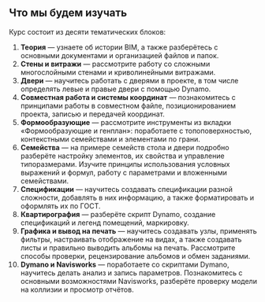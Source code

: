 ## Что мы будем изучать

Курс состоит из десяти тематических блоков:

1. **Теория** — узнаете об истории BIM, а также разберётесь с основными документами и организацией файлов и папок.
2. **Стены и витражи** — рассмотрите работу со сложными многослойными стенами и криволинейными витражами.
3. **Двери** — научитесь работать с дверями в проекте, в том числе определять левые и правые двери с помощью Dynamo.
4. **Совместная работа и системы координат** — познакомитесь с принципами работы в совместном файле, позиционированием проекта, записью и передачей координат.
5. **Формообразующие** — рассмотрите инструменты из вкладки «Формообразующие и генплан»: поработаете с топоповерхностью, контекстными семействами и элементами по грани.
6. **Семейства** — на примере семейств стола и двери подробно разберёте настройку элементов, их свойства и управление типоразмерами. Изучите принципы использования условных выражений и формул, работу с параметрами и вложенными семействами.
7. **Спецификации** — научитесь создавать спецификации разной сложности, добавлять в них информацию, а также форматировать и оформлять их по ГОСТ.
8. **Квартирография** — разберёте скрипт Dynamo, создание спецификаций и легенд помещений, маркировку.
9. **Графика и вывод на печать** — научитесь создавать узлы, применять фильтры, настраивать отображение на видах, а также создавать листы и правильно выводить альбомы на печать. Рассмотрите способы проверки, рецензирование альбомов и обмен заданиями.
10. **Dymano и Navisworks** — поработаете со скриптами Dymano, научитесь делать анализ и запись параметров. Познакомитесь с основными возможностями Navisworks, разберёте проверку модели на коллизии и просмотр отчётов.
